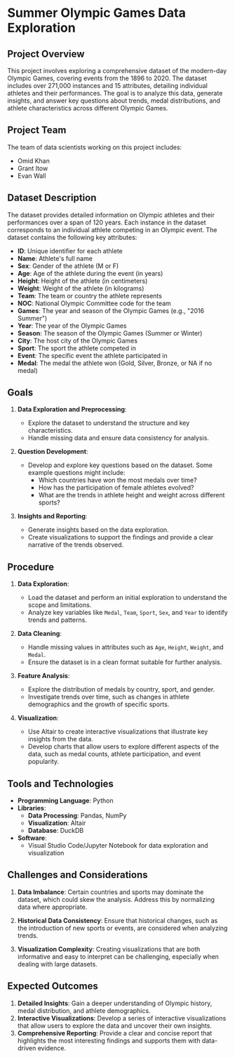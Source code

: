 # Summer Olympic Games Data Exploration

## Project Overview

This project involves exploring a comprehensive dataset of the modern-day Olympic Games, covering events from the 1896 to 2020. The dataset includes over 271,000 instances and 15 attributes, detailing individual athletes and their performances. The goal is to analyze this data, generate insights, and answer key questions about trends, medal distributions, and athlete characteristics across different Olympic Games.

## Project Team

The team of data scientists working on this project includes:
* Omid Khan
* Grant Itow
* Evan Wall

## Dataset Description

The dataset provides detailed information on Olympic athletes and their performances over a span of 120 years. Each instance in the dataset corresponds to an individual athlete competing in an Olympic event. The dataset contains the following key attributes:

- **ID**: Unique identifier for each athlete
- **Name**: Athlete's full name
- **Sex**: Gender of the athlete (M or F)
- **Age**: Age of the athlete during the event (in years)
- **Height**: Height of the athlete (in centimeters)
- **Weight**: Weight of the athlete (in kilograms)
- **Team**: The team or country the athlete represents
- **NOC**: National Olympic Committee code for the team
- **Games**: The year and season of the Olympic Games (e.g., "2016 Summer")
- **Year**: The year of the Olympic Games
- **Season**: The season of the Olympic Games (Summer or Winter)
- **City**: The host city of the Olympic Games
- **Sport**: The sport the athlete competed in
- **Event**: The specific event the athlete participated in
- **Medal**: The medal the athlete won (Gold, Silver, Bronze, or NA if no medal)

## Goals

1. **Data Exploration and Preprocessing**: 
   - Explore the dataset to understand the structure and key characteristics.
   - Handle missing data and ensure data consistency for analysis.

2. **Question Development**:
   - Develop and explore key questions based on the dataset. Some example questions might include:
     - Which countries have won the most medals over time?
     - How has the participation of female athletes evolved?
     - What are the trends in athlete height and weight across different sports?

3. **Insights and Reporting**:
   - Generate insights based on the data exploration.
   - Create visualizations to support the findings and provide a clear narrative of the trends observed.

## Procedure

1. **Data Exploration**:
   - Load the dataset and perform an initial exploration to understand the scope and limitations.
   - Analyze key variables like `Medal`, `Team`, `Sport`, `Sex`, and `Year` to identify trends and patterns.

2. **Data Cleaning**:
   - Handle missing values in attributes such as `Age`, `Height`, `Weight`, and `Medal`.
   - Ensure the dataset is in a clean format suitable for further analysis.

3. **Feature Analysis**:
   - Explore the distribution of medals by country, sport, and gender.
   - Investigate trends over time, such as changes in athlete demographics and the growth of specific sports.

4. **Visualization**:
   - Use Altair to create interactive visualizations that illustrate key insights from the data.
   - Develop charts that allow users to explore different aspects of the data, such as medal counts, athlete participation, and event popularity.

## Tools and Technologies

- **Programming Language**: Python 
- **Libraries**:
  - **Data Processing**: Pandas, NumPy
  - **Visualization**: Altair
  - **Database**: DuckDB
- **Software**:
  - Visual Studio Code/Jupyter Notebook for data exploration and visualization

## Challenges and Considerations

1. **Data Imbalance**: Certain countries and sports may dominate the dataset, which could skew the analysis. Address this by normalizing data where appropriate.

2. **Historical Data Consistency**: Ensure that historical changes, such as the introduction of new sports or events, are considered when analyzing trends.

3. **Visualization Complexity**: Creating visualizations that are both informative and easy to interpret can be challenging, especially when dealing with large datasets.

## Expected Outcomes

1. **Detailed Insights**: Gain a deeper understanding of Olympic history, medal distribution, and athlete demographics.
2. **Interactive Visualizations**: Develop a series of interactive visualizations that allow users to explore the data and uncover their own insights.
3. **Comprehensive Reporting**: Provide a clear and concise report that highlights the most interesting findings and supports them with data-driven evidence.


